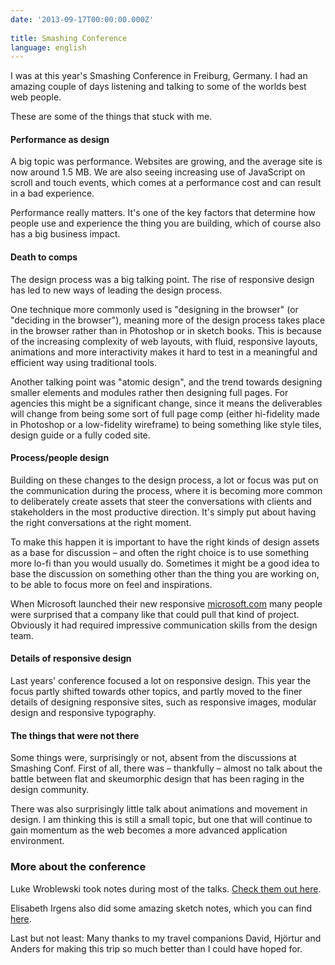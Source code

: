 ```yaml
---
date: '2013-09-17T00:00:00.000Z'
 
title: Smashing Conference
language: english
---
```


I was at this year's Smashing Conference in Freiburg, Germany. I had an amazing couple of days listening and talking to some of the worlds best web people.

These are some of the things that stuck with me.

#### Performance as design

A big topic was performance. Websites are growing, and the average site is now around 1.5 MB. We are also seeing increasing use of JavaScript on scroll and touch events, which comes at a performance cost and can result in a bad experience.

Performance really matters. It's one of the key factors that determine how people use and experience the thing you are building, which of course also has a big business impact.

#### Death to comps

The design process was a big talking point. The rise of responsive design has led to new ways of leading the design process.

One technique more commonly used is "designing in the browser" (or "deciding in the browser"), meaning more of the design process takes place in the browser rather than in Photoshop or in sketch books. This is because of the increasing complexity of web layouts, with fluid, responsive layouts, animations and more interactivity makes it hard to test in a meaningful and efficient way using traditional tools.

Another talking point was "atomic design", and the trend towards designing smaller elements and modules rather then designing full pages. For agencies this might be a significant change, since it means the deliverables will change from being some sort of full page comp (either hi-fidelity made in Photoshop or a low-fidelity wireframe) to being something like style tiles, design guide or a fully coded site.

#### Process/people design

Building on these changes to the design process, a lot or focus was put on the communication during the process, where it is becoming more common to deliberately create assets that steer the conversations with clients and stakeholders in the most productive direction. It's simply put about having the right conversations at the right moment.

To make this happen it is important to have the right kinds of design assets as a base for discussion – and often the right choice is to use something more lo-fi than you would usually do. Sometimes it might be a good idea to base the discussion on something other than the thing you are working on, to be able to focus more on feel and inspirations.

When Microsoft launched their new responsive [microsoft.com](http://microsoft.com) many people were surprised that a company like that could pull that kind of project. Obviously it had required impressive communication skills from the design team.

#### Details of responsive design

Last years' conference focused a lot on responsive design. This year the focus partly shifted towards other topics, and partly moved to the finer details of designing responsive sites, such as responsive images, modular design and responsive typography.

#### The things that were not there

Some things were, surprisingly or not, absent from the discussions at Smashing Conf. First of all, there was – thankfully – almost no talk about the battle between flat and skeumorphic design that has been raging in the design community.

There was also surprisingly little talk about animations and movement in design. I am thinking this is still a small topic, but one that will continue to gain momentum as the web becomes a more advanced application environment.

### More about the conference

Luke Wroblewski took notes during most of the talks. [Check them out here](https://kippt.com/eldh/smashing-conference-lukes-notes).

Elisabeth Irgens also did some amazing sketch notes, which you can find [here](https://kippt.com/eldh/smashing-conference-sketchnotes).

Last but not least: Many thanks to my travel companions David, Hjörtur and Anders for making this trip so much better than I could have hoped for.
